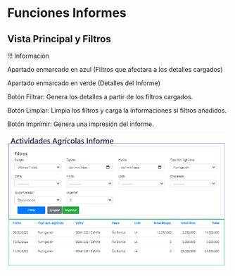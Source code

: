 # Funciones Informes

## Vista Principal y Filtros 

!!! Información 

Apartado enmarcado en azul (Filtros que afectara a los detalles cargados)

Apartado enmarcado en verde (Detalles del Informe)

Botón Filtrar: Genera los detalles a partir de los filtros cargados.

Botón Limpiar: Limpia los filtros y carga la informaciones si filtros añadidos.

Botón Imprimir: Genera una impresión del informe.

![Principal](assets/images/26.png)